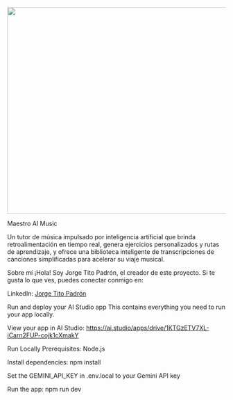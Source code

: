 <div align="center">
<img width="1200" height="475" alt="GHBanner" src="https://github.com/user-attachments/assets/0aa67016-6eaf-458a-adb2-6e31a0763ed6" />
</div>
<div>
  <p>Maestro AI Music</p>
  <p>Un tutor de música impulsado por inteligencia artificial que brinda retroalimentación en tiempo real, genera ejercicios personalizados y rutas de aprendizaje, y ofrece una biblioteca inteligente de transcripciones de canciones simplificadas para acelerar su viaje musical.</p>
  <p>Sobre mí
¡Hola! Soy Jorge Tito Padrón, el creador de este proyecto. Si te gusta lo que ves, puedes conectar conmigo en:

LinkedIn: <a href="https://www.linkedin.com/in/jorgealvaropadron/">Jorge Tito Padrón</a>
</p>
</div>


Run and deploy your AI Studio app
This contains everything you need to run your app locally.

View your app in AI Studio: https://ai.studio/apps/drive/1KTGzETV7XL-iCarn2FUP-cojk1cXmakY

Run Locally
Prerequisites: Node.js

Install dependencies:
npm install

Set the GEMINI_API_KEY in .env.local to your Gemini API key

Run the app:
npm run dev
